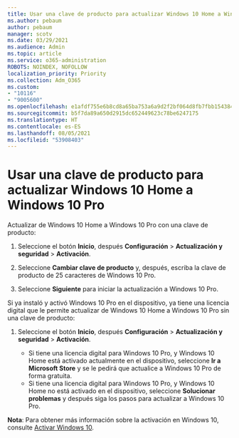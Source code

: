 ```yaml
---
title: Usar una clave de producto para actualizar Windows 10 Home a Windows 10 Pro
ms.author: pebaum
author: pebaum
manager: scotv
ms.date: 03/29/2021
ms.audience: Admin
ms.topic: article
ms.service: o365-administration
ROBOTS: NOINDEX, NOFOLLOW
localization_priority: Priority
ms.collection: Adm_O365
ms.custom:
- "10116"
- "9005600"
ms.openlocfilehash: e1afdf755e6b8cd8a65ba753a6a9d2f2bf064d8fb7fbb1543848f29ac499d17a
ms.sourcegitcommit: b5f7da89a650d2915dc652449623c78be6247175
ms.translationtype: HT
ms.contentlocale: es-ES
ms.lasthandoff: 08/05/2021
ms.locfileid: "53908403"
---
```

# <a name="use-a-product-key-to-upgrade-windows-10-home-to-windows-10-pro"></a>Usar una clave de producto para actualizar Windows 10 Home a Windows 10 Pro

Actualizar de Windows 10 Home a Windows 10 Pro con una clave de producto:

1. Seleccione el botón **Inicio**, después **Configuración** > **Actualización y seguridad** > **Activación**.

1. Seleccione **Cambiar clave de producto** y, después, escriba la clave de producto de 25 caracteres de Windows 10 Pro.

1. Seleccione **Siguiente** para iniciar la actualización a Windows 10 Pro.

Si ya instaló y activó Windows 10 Pro en el dispositivo, ya tiene una licencia digital que le permite actualizar de Windows 10 Home a Windows 10 Pro sin una clave de producto:

1. Seleccione el botón **Inicio**, después **Configuración** > **Actualización y seguridad** > **Activación**.

    - Si tiene una licencia digital para Windows 10 Pro, y Windows 10 Home está activado actualmente en el dispositivo, seleccione **Ir a Microsoft Store** y se le pedirá que actualice a Windows 10 Pro de forma gratuita.
    - Si tiene una licencia digital para Windows 10 Pro, y Windows 10 Home no está activado en el dispositivo, seleccione **Solucionar problemas** y después siga los pasos para actualizar a Windows 10 Pro.

**Nota**: Para obtener más información sobre la activación en Windows 10, consulte [Activar Windows 10](https://support.microsoft.com/windows/activate-windows-10-c39005d4-95ee-b91e-b399-2820fda32227).